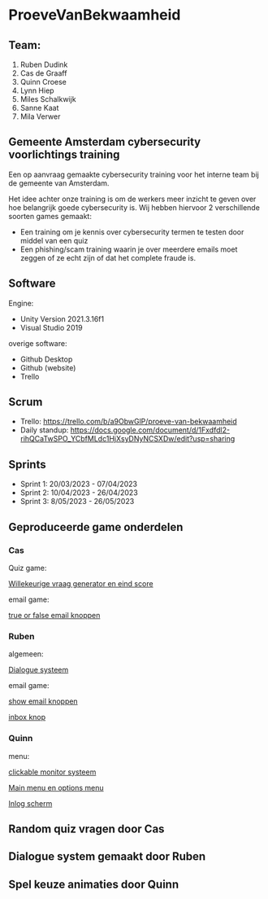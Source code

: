 # ProeveVanBekwaamheid

## Team:
1. Ruben Dudink
2. Cas de Graaff
3. Quinn Croese
4. Lynn Hiep
5. Miles Schalkwijk
6. Sanne Kaat
7. Mila Verwer

## Gemeente Amsterdam cybersecurity voorlichtings training
Een op aanvraag gemaakte cybersecurity training voor het interne team bij de gemeente van Amsterdam.

Het idee achter onze training is om de werkers meer inzicht te geven over hoe belangrijk goede cybersecurity is.
Wij hebben hiervoor 2 verschillende soorten games gemaakt: 

* Een training om je kennis over cybersecurity termen te testen door middel van een quiz
* Een phishing/scam training waarin je over meerdere emails moet zeggen of ze echt zijn of dat het complete fraude is.

## Software
Engine:
- Unity Version 2021.3.16f1
- Visual Studio 2019

overige software:
- Github Desktop
- Github (website)
- Trello

## Scrum
- Trello: https://trello.com/b/a9ObwGlP/proeve-van-bekwaamheid
- Daily standup: https://docs.google.com/document/d/1Fxdfdl2-rihQCaTwSPO_YCbfMLdc1HjXsyDNyNCSXDw/edit?usp=sharing

## Sprints
- Sprint 1: 20/03/2023 - 07/04/2023
- Sprint 2: 10/04/2023 - 26/04/2023
- Sprint 3: 8/05/2023  - 26/05/2023

## Geproduceerde game onderdelen

### Cas  
 Quiz game:  

[Willekeurige vraag generator en eind score](https://github.com/Casdegraaff/ProeveVanBekwaamheid/blob/Development/Assets/Scripts/QuizGame/QuizManager.cs)   

 email game:    

[true or false email knoppen](https://github.com/Casdegraaff/ProeveVanBekwaamheid/blob/Development/Assets/Scripts/EmailGame/EmailButtons/ButtonChoice.cs) 

### Ruben  
 algemeen:  

[Dialogue systeem](https://github.com/Casdegraaff/ProeveVanBekwaamheid/tree/Development/Assets/Scripts/DialogueScripts)    

 email game:  

[show email knoppen](https://github.com/Casdegraaff/ProeveVanBekwaamheid/blob/Development/Assets/Scripts/EmailGame/EmailButtons/EmailSpawner.cs)  

[inbox knop](https://github.com/Casdegraaff/ProeveVanBekwaamheid/blob/Development/Assets/Scripts/EmailGame/EmailButtons/ButtonChoice.cs)

### Quinn  
 menu:  

[clickable monitor systeem](https://github.com/Casdegraaff/ProeveVanBekwaamheid/blob/Development/Assets/Scripts/Animation/start_game.cs)

[Main menu en options menu](https://github.com/Casdegraaff/ProeveVanBekwaamheid/tree/Development/Assets/Scripts/MainMenu)

[Inlog scherm](https://github.com/Casdegraaff/ProeveVanBekwaamheid/tree/Development/Assets/Scripts/SignIn)

## Random quiz vragen door Cas

## Dialogue system gemaakt door Ruben

## Spel keuze animaties door Quinn
  

